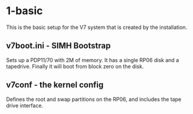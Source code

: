 # 1-basic

This is the basic setup for the V7 system that is created by the installation.

## v7boot.ini - SIMH Bootstrap

Sets up a PDP11/70 with 2M of memory.  It has a single RP06 disk and a tapedrive. Finally it will boot from block zero on the disk.

## v7conf - the kernel config

Defines the root and swap partitions on the RP06, and includes the tape drive interface.
